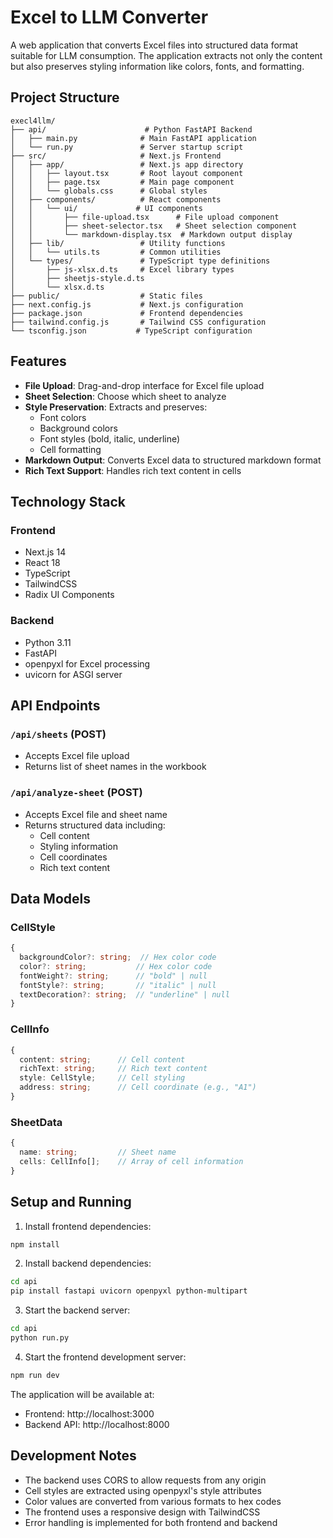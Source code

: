 # Excel to LLM Converter

A web application that converts Excel files into structured data format suitable for LLM consumption. The application extracts not only the content but also preserves styling information like colors, fonts, and formatting.

## Project Structure

```
execl4llm/
├── api/                      # Python FastAPI Backend
│   ├── main.py              # Main FastAPI application
│   └── run.py               # Server startup script
├── src/                     # Next.js Frontend
│   ├── app/                 # Next.js app directory
│   │   ├── layout.tsx       # Root layout component
│   │   ├── page.tsx         # Main page component
│   │   └── globals.css      # Global styles
│   ├── components/          # React components
│   │   └── ui/             # UI components
│   │       ├── file-upload.tsx      # File upload component
│   │       ├── sheet-selector.tsx   # Sheet selection component
│   │       └── markdown-display.tsx  # Markdown output display
│   ├── lib/                 # Utility functions
│   │   └── utils.ts         # Common utilities
│   └── types/               # TypeScript type definitions
│       ├── js-xlsx.d.ts     # Excel library types
│       ├── sheetjs-style.d.ts
│       └── xlsx.d.ts
├── public/                  # Static files
├── next.config.js           # Next.js configuration
├── package.json             # Frontend dependencies
├── tailwind.config.js       # Tailwind CSS configuration
└── tsconfig.json           # TypeScript configuration
```

## Features

- **File Upload**: Drag-and-drop interface for Excel file upload
- **Sheet Selection**: Choose which sheet to analyze
- **Style Preservation**: Extracts and preserves:
  - Font colors
  - Background colors
  - Font styles (bold, italic, underline)
  - Cell formatting
- **Markdown Output**: Converts Excel data to structured markdown format
- **Rich Text Support**: Handles rich text content in cells

## Technology Stack

### Frontend
- Next.js 14
- React 18
- TypeScript
- TailwindCSS
- Radix UI Components

### Backend
- Python 3.11
- FastAPI
- openpyxl for Excel processing
- uvicorn for ASGI server

## API Endpoints

### `/api/sheets` (POST)
- Accepts Excel file upload
- Returns list of sheet names in the workbook

### `/api/analyze-sheet` (POST)
- Accepts Excel file and sheet name
- Returns structured data including:
  - Cell content
  - Styling information
  - Cell coordinates
  - Rich text content

## Data Models

### CellStyle
```typescript
{
  backgroundColor?: string;  // Hex color code
  color?: string;           // Hex color code
  fontWeight?: string;      // "bold" | null
  fontStyle?: string;       // "italic" | null
  textDecoration?: string;  // "underline" | null
}
```

### CellInfo
```typescript
{
  content: string;      // Cell content
  richText: string;     // Rich text content
  style: CellStyle;     // Cell styling
  address: string;      // Cell coordinate (e.g., "A1")
}
```

### SheetData
```typescript
{
  name: string;         // Sheet name
  cells: CellInfo[];    // Array of cell information
}
```

## Setup and Running

1. Install frontend dependencies:
```bash
npm install
```

2. Install backend dependencies:
```bash
cd api
pip install fastapi uvicorn openpyxl python-multipart
```

3. Start the backend server:
```bash
cd api
python run.py
```

4. Start the frontend development server:
```bash
npm run dev
```

The application will be available at:
- Frontend: http://localhost:3000
- Backend API: http://localhost:8000

## Development Notes

- The backend uses CORS to allow requests from any origin
- Cell styles are extracted using openpyxl's style attributes
- Color values are converted from various formats to hex codes
- The frontend uses a responsive design with TailwindCSS
- Error handling is implemented for both frontend and backend
